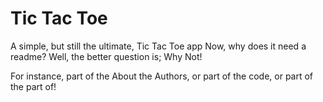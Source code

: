 # Tic Tac Toe



A simple, but still the ultimate, Tic Tac Toe app
Now, why does it need a readme? Well, the better question is; Why Not!


For instance, part of the About the Authors, or part of the code, or part of the part of!